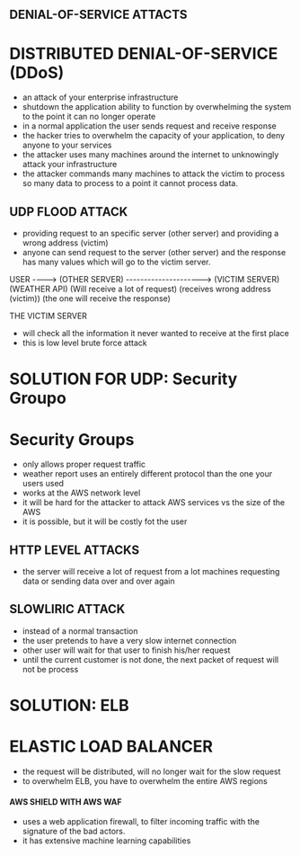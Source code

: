 ## DENIAL-OF-SERVICE ATTACTS

# DISTRIBUTED DENIAL-OF-SERVICE (DDoS)
- an attack of your enterprise infrastructure
- shutdown the application ability to function by overwhelming the system
to the point it can no longer operate
- in a normal application the user sends request and receive response
- the hacker tries to overwhelm the capacity of your application, to deny
anyone to your services
- the attacker uses many machines around the internet to unknowingly attack
your infrastructure
- the attacker commands many machines to attack the victim to process so many
data to process to a point it cannot process data.

## UDP FLOOD ATTACK
- providing request to an specific server (other server) and providing a wrong
address (victim)
- anyone can send request to the server (other server) and the response has many
values which will go to the victim server.

USER ----> (OTHER SERVER) ---------------------> (VICTIM SERVER)
           (WEATHER API)                  (Will receive a lot of request)
   (receives wrong address (victim))     (the one will receive the response)

THE VICTIM SERVER
- will check all the information it never wanted to receive at the first place
- this is low level brute force attack

# SOLUTION FOR UDP: Security Groupo
# Security Groups
  - only allows proper request traffic
  - weather report uses an entirely different protocol than the one your users used
  - works at the AWS network level
- it will be hard for the attacker to attack AWS services vs the size of the AWS
- it is possible, but it will be costly fot the user

## HTTP LEVEL ATTACKS
- the server will receive a lot of request from a lot machines requesting data
or sending data over and over again

##  SLOWLIRIC ATTACK
- instead of a normal transaction
- the user pretends to have a very slow internet connection
- other user will wait for that user to finish his/her request
- until the current customer is not done, the next packet of request will not be
process

# SOLUTION: ELB
# ELASTIC LOAD BALANCER
- the request will be distributed, will no longer wait for the slow request
- to overwhelm ELB, you have to overwhelm the entire AWS regions

#### AWS SHIELD WITH AWS WAF
- uses a web application firewall, to filter incoming traffic with the signature
of the bad actors.
- it has extensive machine learning capabilities
